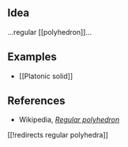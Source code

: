 
## Idea

...regular [[polyhedron]]...

## Examples

* [[Platonic solid]]

## References

* Wikipedia, _[Regular polyhedron](https://en.wikipedia.org/wiki/Regular_polyhedron)_

[[!redirects regular polyhedra]]